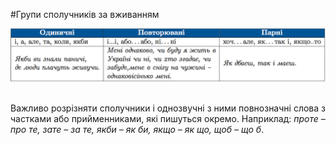 #Групи сполучникiв за вживанням

<div class="center">
<img src="../pics/11/6.png" width="700px" class="center"/>
</div>
<br>

Важливо розрiзняти сполучники i однозвучнi з ними повнозначнi слова з частками або прийменниками, якi пишуться окремо. Наприклад: <i>проте – про те, зате – за те, якби – як би, якщо – як що, щоб – що б</i>.